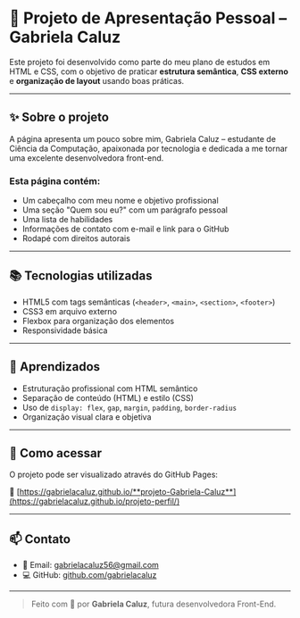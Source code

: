 # 💜 Projeto de Apresentação Pessoal – Gabriela Caluz

Este projeto foi desenvolvido como parte do meu plano de estudos em HTML e CSS, com o objetivo de praticar **estrutura semântica**, **CSS externo** e **organização de layout** usando boas práticas.

---

## ✨ Sobre o projeto

A página apresenta um pouco sobre mim, Gabriela Caluz – estudante de Ciência da Computação, apaixonada por tecnologia e dedicada a me tornar uma excelente desenvolvedora front-end.

### Esta página contém:

- Um cabeçalho com meu nome e objetivo profissional
- Uma seção "Quem sou eu?" com um parágrafo pessoal
- Uma lista de habilidades
- Informações de contato com e-mail e link para o GitHub
- Rodapé com direitos autorais

---

## 📚 Tecnologias utilizadas

- HTML5 com tags semânticas (`<header>`, `<main>`, `<section>`, `<footer>`)
- CSS3 em arquivo externo
- Flexbox para organização dos elementos
- Responsividade básica

---

## 🧠 Aprendizados

- Estruturação profissional com HTML semântico
- Separação de conteúdo (HTML) e estilo (CSS)
- Uso de `display: flex`, `gap`, `margin`, `padding`, `border-radius`
- Organização visual clara e objetiva

---
## 🚀 Como acessar

O projeto pode ser visualizado através do GitHub Pages:

🔗 [https://gabrielacaluz.github.io/**projeto-Gabriela-Caluz**](https://gabrielacaluz.github.io/projeto-perfil/)

---

## 📫 Contato

- 📧 Email: [gabrielacaluz56@gmail.com](mailto:gabrielacaluz56@gmail.com)
- 💻 GitHub: [github.com/gabrielacaluz](https://github.com/gabrielacaluz)

---

> Feito com 💜 por **Gabriela Caluz**, futura desenvolvedora Front-End.
